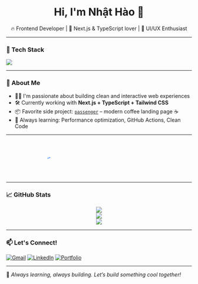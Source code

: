 <h1 align="center">Hi, I'm Nhật Hào 👋</h1>

<p align="center">
  🔥 Frontend Developer | 🧩 Next.js & TypeScript lover | 🎨 UI/UX Enthusiast
</p>

---

### 🧰 Tech Stack
<img src="https://skillicons.dev/icons?i=nextjs,ts,react,tailwind,js,html,css,figma,git" />

---

### 🚀 About Me
- 🧑‍💻 I'm passionate about building clean and interactive web experiences  
- 🛠 Currently working with **Next.js + TypeScript + Tailwind CSS**
- 📦 Favorite side project: [`passenger`](https://github.com/Yuno0205/passenger) – modern coffee landing page ☕  
- 🧠 Always learning: Performance optimization, GitHub Actions, Clean Code

---

<p align="center">
  <svg width="300" height="100" viewBox="0 0 300 100" fill="none" xmlns="http://www.w3.org/2000/svg">
    <path d="M10 50 Q150 0 290 50 Q150 100 10 50Z" 
      stroke="#58A6FF" stroke-width="2" fill="none"
      stroke-dasharray="1000" stroke-dashoffset="1000">
      <animate attributeName="stroke-dashoffset" from="1000" to="0" dur="4s" repeatCount="indefinite"/>
    </path>
  </svg>
</p>

---

### 📈 GitHub Stats
<p align="center">
  <img src="https://github-readme-stats.vercel.app/api?username=Yuno0205&show_icons=true&theme=radical" />
  <br/>
  <img src="https://streak-stats.demolab.com?user=Yuno0205&theme=radical&hide_border=false" />
  <br/>
  <img src="https://github-readme-stats.vercel.app/api/top-langs/?username=Yuno0205&layout=compact&theme=radical" />
</p>

---

### 📫 Let's Connect!
[![Gmail](https://img.shields.io/badge/-yuno0205@gmail.com-c14438?style=flat&logo=Gmail&logoColor=white)](mailto:yuno0205@gmail.com)
[![LinkedIn](https://img.shields.io/badge/-LinkedIn-blue?style=flat&logo=linkedin&logoColor=white)](https://linkedin.com) <!-- Thêm link nếu có -->
[![Portfolio](https://img.shields.io/badge/-My%20Portfolio-000?style=flat&logo=vercel&logoColor=white)](https://your-portfolio.vercel.app)

---

🧃 *Always learning, always building. Let’s build something cool together!*


<!--
**Yuno0205/Yuno0205** is a ✨ _special_ ✨ repository because its `README.md` (this file) appears on your GitHub profile.

Here are some ideas to get you started:

- 🔭 I’m currently working on ...
- 🌱 I’m currently learning ...
- 👯 I’m looking to collaborate on ...
- 🤔 I’m looking for help with ...
- 💬 Ask me about ...
- 📫 How to reach me: ...
- 😄 Pronouns: ...
- ⚡ Fun fact: ...
-->
